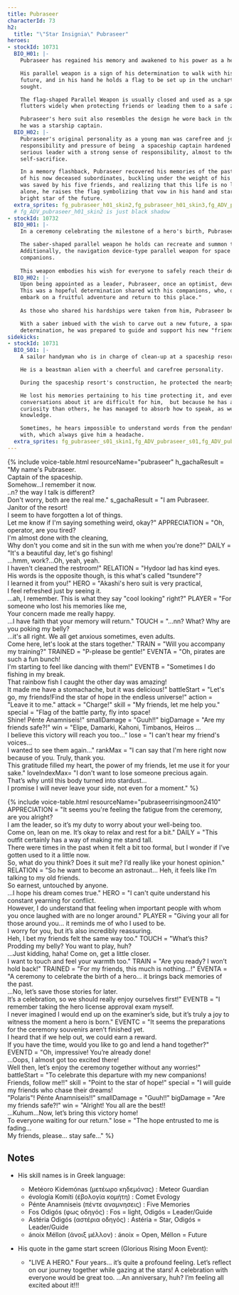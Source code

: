 ```yaml
---
title: Pubraseer
characterId: 73
h2:
  title: "\"Star Insignia\" Pubraseer"
heroes:
- stockId: 10731
  BIO_H01: |-
    Pubraseer has regained his memory and awakened to his power as a hero.

    His parallel weapon is a sign of his determination to walk with his men in the
    future, and in his hand he holds a flag to be set up in the uncharted land they
    sought.

    The flag-shaped Parallel Weapon is usually closed and used as a spear, but it
    flutters widely when protecting friends or leading them to a safe zone.

    Pubraseer's hero suit also resembles the design he wore back in those days, when
    he was a starship captain.
  BIO_H02: |-
    Pubraseer's original personality as a young man was carefree and jovial, but the
    responsibility and pressure of being  a spaceship captain hardened him into a
    serious leader with a strong sense of responsibility, almost to the point of
    self-sacrifice.

    In a memory flashback, Pubraseer recovered his memories of the past and thinks
    of his now deceased subordinates, buckling under the weight of his own life that
    was saved by his five friends, and realizing that this life is no longer his
    alone, he raises the flag symbolizing that vow in his hand and stares at the
    bright star of the future.
  extra_sprites: fg_pubraseer_h01_skin2,fg_pubraseer_h01_skin3,fg_ADV_pubraseer_h01,fg_ADV_pubraseer_h01_skin3,fg_ADV_pubraseer_h01_skin4
  # fg_ADV_pubraseer_h01_skin2 is just black shadow
- stockId: 10732
  BIO_H01: |-
    In a ceremony celebrating the milestone of a hero's birth, Pubraseer reminisces about the day he became a leader.

    The saber-shaped parallel weapon he holds can recreate and summon the energy form of the spaceship he once piloted.
    Additionally, the navigation device-type parallel weapon for space travel emits a gentle light that heals and inspires his 
    companions.
  
    This weapon embodies his wish for everyone to safely reach their destination and return to where they belong.
  BIO_H02: |-
    Upon being appointed as a leader, Pubraseer, once an optimist, developed a resolute will.
    This was a hopeful determination shared with his companions, who, despite their differences, harbored the same dream: "We will 
    embark on a fruitful adventure and return to this place."
  
    As those who shared his hardships were taken from him, Pubraseer began to search for ways to use his remaining life meaningfully.

    With a saber imbued with the wish to carve out a new future, a space compass gifted by his friends, and a suit worn with 
    determination, he was prepared to guide and support his new "friends" with all that has been entrusted to him.
sidekicks:
- stockId: 10731
  BIO_S01: |-
    A sailor handyman who is in charge of clean-up at a spaceship resort.

    He is a beastman alien with a cheerful and carefree personality.

    During the spaceship resort's construction, he protected the nearby sea area.

    He lost his memories pertaining to his time protecting it, and even
    conversations about it are difficult for him,  but because he has a lot more
    curiosity than others, he has managed to absorb how to speak, as well as
    knowledge.

    Sometimes, he hears impossible to understand words from the pendant he was found
    with, which always give him a headache.
  extra_sprites: fg_pubraseer_s01_skin1,fg_ADV_pubraseer_s01,fg_ADV_pubraseer_s01_skin1
---
```


{% include voice-table.html resourceName="pubraseer"
h_gachaResult = "My name's Pubraseer.<br>Captain of the spaceship.<br>Somehow…I remember it now.<br>..n? the way I talk is different?<br>Don't worry, both are the real me."
s_gachaResult = "I am Pubraseer.<br>Janitor of the resort!<br>I seem to have forgotten a lot of things.<br>Let me know if I'm saying something weird, okay?"
APPRECIATION = "Oh, operator, are you tired?<br>I'm almost done with the cleaning,<br>Why don't you come and sit in the sun with me when you're done?"
DAILY = "It's a beautiful day, let's go fishing!<br>...hmm, work?...Oh, yeah, yeah.<br>I haven't cleaned the restroom!"
RELATION = "Hydoor lad has kind eyes.<br>His words is the opposite though, is this what's called \"tsundere\"?<br>I learned it from you!"
HERO = "Akashi's hero suit is very practical,<br>I feel refreshed just by seeing it.<br>…ah, I remember. This is what they say \"cool looking\" right?"
PLAYER = "For someone who lost his memories like me,<br>Your concern made me really happy.<br>...I have faith that your memory will return."
TOUCH = "…nn? What? Why are you poking my belly?<br>…it's all right. We all get anxious sometimes, even adults.<br>Come here, let's look at the stars together."
TRAIN = "Will you accompany my training?"
TRAINED = "P-please be gentle!"
EVENTA = "Oh, pirates are such a fun bunch!<br>I'm starting to feel like dancing with them!"
EVENTB = "Sometimes I do fishing in my break.<br>That rainbow fish I caught the other day was amazing!<br>It made me have a stomachache, but it was delicious!"
battleStart = "Let's go, my friends!Find the star of hope in the endless universe!"
action = "Leave it to me."
attack = "Charge!"
skill = "My friends, let me help you."
special = "Flag of the battle party, fly into space!<br>Shine! Pénte Anamniseis!"
smallDamage = "Guuh!!"
bigDamage = "Are my friends safe?!"
win = "Elipe, Damarki, Kahoni, Timbanos, Heiros ...<br>I believe this victory will reach you too..."
lose = "I can't hear my friend's voices...<br>I wanted to see them again..."
rankMax = "I can say that I'm here right now because of you. Truly, thank you.<br>This gratitude filled my heart, the power of my friends, let me use it for your sake."
loveIndexMax= "I don't want to lose someone precious again.<br>That’s why until this body turned into stardust…<br>I promise I will never leave your side, not even for a moment."
%}

{% include voice-table.html resourceName="pubraseerrisingmoon2410"
APPRECIATION = "It seems you're feeling the fatigue from the ceremony, are you alright?<br>I am the leader, so it’s my duty to worry about your well-being too.<br>Come on, lean on me. It’s okay to relax and rest for a bit."
DAILY = "This outfit certainly has a way of making me stand tall.<br>There were times in the past when it felt a bit too formal, but I wonder if I’ve gotten used to it a little now.<br>So, what do you think? Does it suit me? I’d really like your honest opinion."
RELATION = "So he want to become an astronaut… Heh, it feels like I’m talking to my old friends.<br>So earnest, untouched by anyone.<br>…I hope his dream comes true."
HERO = "I can't quite understand his constant yearning for conflict.<br>However, I do understand that feeling when important people with whom you once laughed with are no longer around."
PLAYER = "Giving your all for those around you… it reminds me of who I used to be.<br>I worry for you, but it’s also incredibly reassuring.<br>Heh, I bet my friends felt the same way too."
TOUCH = "What’s this? Prodding my belly? You want to play, huh?<br>…Just kidding, haha! Come on, get a little closer.<br>I want to touch and feel your warmth too."
TRAIN = "Are you ready? I won’t hold back!"
TRAINED = "For my friends, this much is nothing…!"
EVENTA = "A ceremony to celebrate the birth of a hero… it brings back memories of the past.<br>…No, let’s save those stories for later.<br>It’s a celebration, so we should really enjoy ourselves first!"
EVENTB = "I remember taking the hero license approval exam myself.<br>I never imagined I would end up on the examiner’s side, but it’s truly a joy to witness the moment a hero is born."
EVENTC = "It seems the preparations for the ceremony souvenirs aren’t finished yet.<br>I heard that if we help out, we could earn a reward.<br>If you have the time, would you like to go and lend a hand together?"
EVENTD = "Oh, impressive! You’re already done!<br>…Oops, I almost got too excited there!<br>Well then, let’s enjoy the ceremony together without any worries!"
battleStart = "To celebrate this departure with my new companions!<br>Friends, follow me!!"
skill = "Point to the star of hope!"
special = "I will guide my friends who chase their dreams!<br>"Polaris"! Pénte Anamniseis!!"
smallDamage = "Guuh!!"
bigDamage = "Are my friends safe?!"
win = "Alright! You all are the best!!<br>…Kuhum…Now, let’s bring this victory home!<br>To everyone waiting for our return."
lose = "The hope entrusted to me is fading…<br>My friends, please… stay safe…"
%}

## Notes
- His skill names is in Greek language:
  - Metéoro Kidemónas (μετέωρο κηδεμόνας) : Meteor Guardian
  - évología Komíti (έβολογία κομήτη) : Comet Evology
  - Pénte Anamniseis (πέντε αναμνησεις) : Five Memories
  - Fos Odigós (φως οδηγός) : Fos = light, Odigós = Leader/Guide
  - Astéria Odigós (αστέρια οδηγός) : Astéria = Star, Odigós = Leader/Guide
  - ánoix Méllon (άνοιξ μέλλον) : ánoix = Open, Méllon = Future
 
- His quote in the game start screen (Glorious Rising Moon Event):
  - "LIVE A HERO."
  Four years… it’s quite a profound feeling.
  Let’s reflect on our journey together while gazing at the stars! A celebration with everyone would be great too.
  …An anniversary, huh? I’m feeling all excited about it!!!
